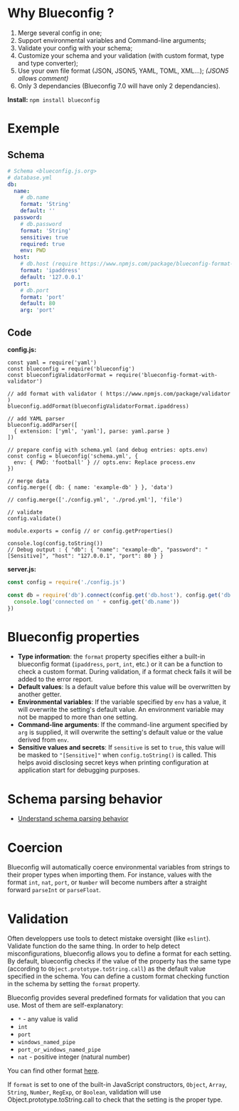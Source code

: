 # Why Blueconfig ?

 1) Merge several config in one;
 2) Support environmental variables and Command-line arguments;
 2) Validate your config with your schema;
 3) Customize your schema and your validation (with custom format, type and type converter);
 5) Use your own file format (JSON, JSON5, YAML, TOML, XML...); *(JSON5 allows comment)*
 6) Only 3 dependancies (Blueconfig 7.0 will have only 2 dependancies).

**Install:** `npm install blueconfig`

# Exemple

## Schema

```yml
# Schema <blueconfig.js.org>
# database.yml
db:
  name:
    # db.name
    format: 'String'
    default: ''
  password:
    # db.password
    format: 'String'
    sensitive: true
    required: true
    env: PWD
  host:
    # db.host (require https://www.npmjs.com/package/blueconfig-format-with-validator)
    format: 'ipaddress'
    default: '127.0.0.1'
  port:
    # db.port
    format: 'port'
    default: 80
    arg: 'port'
```

## Code

**config.js:**

```
const yaml = require('yaml')
const blueconfig = require('blueconfig')
const blueconfigValidatorFormat = require('blueconfig-format-with-validator')

// add format with validator ( https://www.npmjs.com/package/validator )
blueconfig.addFormat(blueconfigValidatorFormat.ipaddress)

// add YAML parser
blueconfig.addParser([
  { extension: ['yml', 'yaml'], parse: yaml.parse }
])

// prepare config with schema.yml (and debug entries: opts.env)
const config = blueconfig('schema.yml', {
  env: { PWD: 'football' } // opts.env: Replace process.env
})

// merge data
config.merge({ db: { name: 'example-db' } }, 'data')

// config.merge(['./config.yml', './prod.yml'], 'file')

// validate
config.validate()

module.exports = config // or config.getProperties()

console.log(config.toString())
// Debug output : { "db": { "name": "example-db", "password": "[Sensitive]", "host": "127.0.0.1", "port": 80 } }
```

**server.js:**
```javascript
const config = require('./config.js')

const db = require('db').connect(config.get('db.host'), config.get('db.port'), config.get('db.password'), function () {
  console.log('connected on ' + config.get('db.name'))
})
```


# Blueconfig properties

 - **Type information**: the `format` property specifies either a built-in blueconfig format (`ipaddress`, `port`, `int`, etc.) or it can be a function to check a custom format. During validation, if a format check fails it will be added to the error report.
 - **Default values**: Is a default value before this value will be overwritten by another getter. 
 - **Environmental variables**: If the variable specified by `env` has a value, it will overwrite the setting's default value. An environment variable may not be mapped to more than one setting.
 - **Command-line arguments**: If the command-line argument specified by `arg` is supplied, it will overwrite the setting's default value or the value derived from `env`.
 - **Sensitive values and secrets**: If `sensitive` is set to `true`, this value will be masked to `"[Sensitive]"` when `config.toString()` is called. This helps avoid disclosing secret keys when printing configuration at application start for debugging purposes.


# Schema parsing behavior

 - [Understand schema parsing behavior](./tutorial-schema-parsing-behavior.html)


# Coercion

Blueconfig will automatically coerce environmental variables from strings to their proper types when importing them.
For instance, values with the format `int`, `nat`, `port`, or `Number` will become numbers after a straight forward
`parseInt` or `parseFloat`.


# Validation

Often developpers use tools to detect mistake oversight (like `eslint`). Validate function do the same thing. In order to help detect misconfigurations, blueconfig allows you to define a format for each setting. By default, blueconfig checks if the value of the property has the same type (according to `Object.prototype.toString.call`) as the default value specified in the schema. You can define a custom format checking function in the schema by setting the `format` property.

Blueconfig provides several predefined formats for validation that you can use. Most of them are self-explanatory:

* `*` - any value is valid
* `int`
* `port`
* `windows_named_pipe`
* `port_or_windows_named_pipe`
* `nat` - positive integer (natural number)

You can find other format [here](https://www.npmjs.com/search?q=keywords:blueconfig-format).

If `format` is set to one of the built-in JavaScript constructors, `Object`, `Array`, `String`, `Number`, `RegExp`, or `Boolean`, validation will use Object.prototype.toString.call to check that the setting is the proper type.
